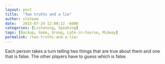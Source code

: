 ```yaml
---
layout: post
title:  "Two truths and a lie"
author: sleteam
date:   2015-07-24 12:00:12 -0400
categories: [Listening, Speaking]
tags: [Backup, Game, Group, Late-in-Course, Midway]
permalink: /two-truths-and-a-lie/
---
```

Each person takes a turn telling two things that are true about them and one that is false. The other players have to guess which is false.